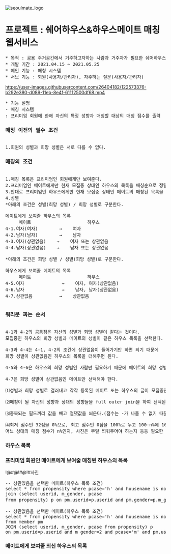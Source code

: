 ![seoulmate_logo](https://user-images.githubusercontent.com/26404182/122573257-8b3c1680-d089-11eb-8434-2e61e29a34f1.png)
# 프로젝트 : 쉐어하우스&하우스메이트 매칭 웹서비스
<pre>* 목적 : 공용 주거공간에서 거주하고자하는 사람과 거주자가 필요한 쉐어하우스 간 매칭 플랫폼
* 개발 기간 : 2021.04.15 ~ 2021.05.25
* 메인 기능 : 매칭 시스템
* 서브 기능 : 회원(사용자/관리자), 자주하는 질문(사용자/관리자)</pre>
https://user-images.githubusercontent.com/26404182/122573376-b292e380-d089-11eb-8e4f-61112500df68.mp4
<pre>* 기능 설명
- 매칭 시스템
: 프리미엄 회원에 한해 자신의 특정 성향과 매칭할 대상의 매칭 점수를 출력
<h3>매칭 이전의 필수 조건</h3>
1.회원의 성별과 희망 성별은 서로 다를 수 없다.   
<h3>매칭의 조건</h3>
1.매칭 목록은 프리미엄인 회원에게만 보여준다.   
2.프리미엄인 메이트에게만 현재 모집중 상태인 하우스의 목록을 매칭순으로 정렬하여 보여준다.   
3.반대로 프리미엄인 하우스에게만 현재 모집중 상태인 메이트의 매칭된 목록을 매칭순으로 정렬하여 보여준다.   
4.성별   
*아래의 조건은 성별(희망 성별) / 희망 성별로 구분한다.

메이트에게 보여줄 하우스의 목록
     메이트                     하우스
4-1.여자(여자)        →    여자   
4-2.남자(남자)        →    남자   
4-3.여자(상관없음)    →    여자 또는 상관없음   
4-4.남자(상관없음)    →    남자 또는 상관없음   

*아래의 조건은 희망 성별 / 성별(희망 성별)로 구분한다.

하우스에게 보여줄 메이트의 목록
     메이트                     하우스
4-5.여자              →    여자, 여자(상관없음)
4-6.남자              →    남자, 남자(상관없음)
4-7.상관없음          →    상관없음
</pre>
<pre>
<h3>쿼리문 짜는 순서</h3>
4-1과 4-2의 공통점은 자신의 성별과 희망 성별이 같다는 것이다.
모집중인 하우스의 희망 성별과 메이트의 성별이 같은 하우스 목록을 선택한다.

4-3과 4-4는 4-1, 4-2의 조건에 상관없음이 들어가기만 하면 되기 때문에
희망 성별이 상관없음인 하우스의 목록을 더해주면 된다.

4-5와 4-6은 하우스의 희망 성별인 사람만 필요하기 때문에 메이트의 희망 성별을 고려하지 않고 오로지 성별만으로 선택하면 된다.

4-7은 희망 성별이 상관없음인 메이트만 선택해야 한다.

⑴성별과 희망 성별로 걸러내고 각각 등록된 메이트 또는 하우스의 글이 모집중인 상태일 때만 선택되게 다시 한 번 조건을 걸어준다.

⑵매칭이 될 자신의 성향과 상대의 성향들을 full outer join을 하여 선택된 목록들의 성향에 자신의 성향을 이어준다.

⑶중복되는 필드끼리 값을 빼고 절댓값을 씌운다.(점수는 -가 나올 수 없기 때문) 성향의 연산이 3-3=0이 되면 성향이 잘 맞는다는 뜻이다.

⑷최저 점수인 32점을 0%으로, 최고 점수인 0점을 100%로 두고 100-n%에 100/32를 한 3.125를 곱해주면 매칭 점수가 환산된다.
어느 상대의 매칭 점수가 n%인지, 사진은 무얼 띄워주어야 하는지 등등 필요한 정보들을 위해 쿼리문의 안쪽부터 값을 가져와 구현하였다.
</pre>
### 하우스 목록
### 프리미엄 회원인 메이트에게 보여줄 매칭된 하우스의 목록
!@#@!#@!#사진
<pre>
-- 상관있음을 선택한 메이트(하우스 목록 조건)
select * from propensity where pcase='h' and housename is not null and m_gender=(select  pm.gender from member pm 
join (select userid, m_gender, pcase 
from propensity) p on pm.userid=p.userid and pm.gender=p.m_gender and pcase='m' and pm.userid=#{param1}) -- 메이트인 자신의 아이디

-- 상관없음을 선택한 메이트(하우스 목록 조건)
select * from propensity where pcase='h' and housename is not null and m_gender=(select pm.gender 
from member pm 
JOIN (select userid, m_gender, pcase from propensity) p 
on pm.userid=p.userid and m_gender=2 and pcase='m' and pm.userid=#{param1}) or (m_gender=2 and housename is not null)
</pre>
### 메이트에게 보여줄 최신 하우스의 목록

